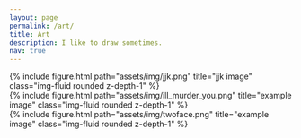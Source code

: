 ```yaml
---
layout: page
permalink: /art/
title: Art
description: I like to draw sometimes.
nav: true
---
```


<div class="row">
    <div class="col-sm mt-3 mt-md-0">
        {% include figure.html path="assets/img/jjk.png" title="jjk image" class="img-fluid rounded z-depth-1" %}
    </div>
</div>

<div class="row justify-content-sm-center">
    <div class="col-sm-6 mt-3 mt-md-0">
        {% include figure.html path="assets/img/ill_murder_you.png" title="example image" class="img-fluid rounded z-depth-1" %}
    </div>
    <div class="col-sm-6 mt-3 mt-md-0">
        {% include figure.html path="assets/img/twoface.png" title="example image" class="img-fluid rounded z-depth-1" %}
    </div>
</div>